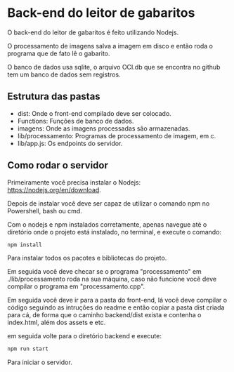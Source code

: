 # Back-end do leitor de gabaritos

O back-end do leitor de gabaritos é feito utilizando Nodejs.

O processamento de imagens salva a imagem em disco e então roda o programa que de fato lê o gabarito.

O banco de dados usa sqlite, o arquivo OCI.db que se encontra no github tem um banco de dados sem registros.

## Estrutura das pastas

- dist: Onde o front-end compilado deve ser colocado.
- Functions: Funções de banco de dados.
- imagens: Onde as imagens processadas são armazenadas.
- lib/processamento: Programas de processamento de imagem, em c.
- lib/app.js: Os endpoints do servidor.

## Como rodar o servidor

Primeiramente você precisa instalar o Nodejs: <https://nodejs.org/en/download>.

Depois de instalar você deve ser capaz de utilizar o comando npm no Powershell, bash ou cmd.

Com o nodejs e npm instalados corretamente, apenas navegue até o diretório onde o projeto está instalado, no terminal, e execute o comando:

```bash
npm install
```

Para instalar todos os pacotes e bibliotecas do projeto.

Em seguida você deve checar se o programa "processamento" em ./lib/processamento roda na sua máquina, caso não funcione você deve compilar o programa em "processamento.cpp".

Em seguida você deve ir para a pasta do front-end, lá você deve compilar o código seguindo as intruções do readme e então copiar a pasta dist criada para cá, de forma que o caminho backend/dist exista e contenha o index.html, além dos assets e etc.

em seguida volte para o diretório backend e execute:

```bash
npm run start
```

Para iniciar o servidor.
